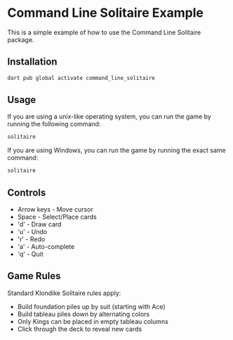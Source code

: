# Command Line Solitaire Example

This is a simple example of how to use the Command Line Solitaire package.

## Installation

```bash
dart pub global activate command_line_solitaire
```

## Usage

If you are using a unix-like operating system, you can run the game by running the following command:

```bash
solitaire
```

If you are using Windows, you can run the game by running the exact same command:

```powershell
solitaire
```

## Controls

- Arrow keys - Move cursor
- Space - Select/Place cards
- 'd' - Draw card
- 'u' - Undo
- 'r' - Redo
- 'a' - Auto-complete
- 'q' - Quit

## Game Rules

Standard Klondike Solitaire rules apply:

- Build foundation piles up by suit (starting with Ace)
- Build tableau piles down by alternating colors
- Only Kings can be placed in empty tableau columns
- Click through the deck to reveal new cards
